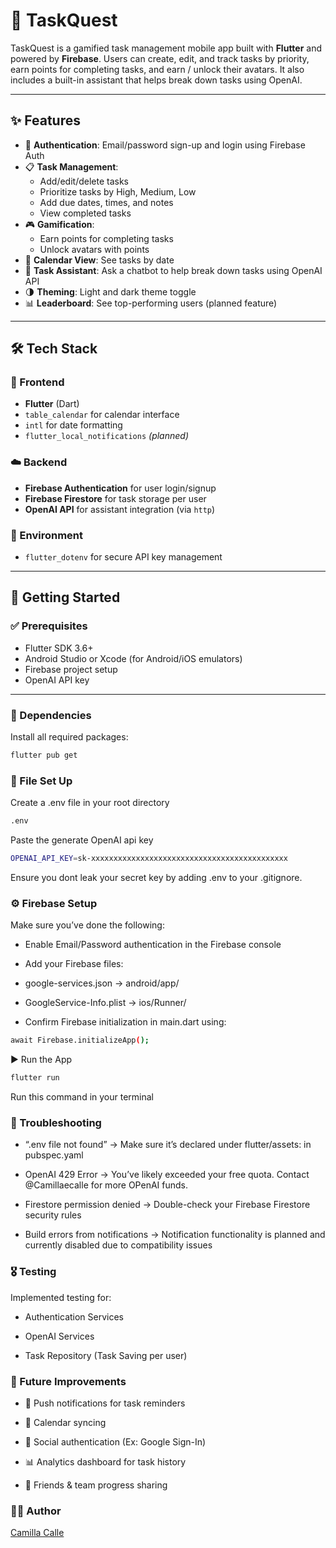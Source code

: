 # 🐢 TaskQuest

TaskQuest is a gamified task management mobile app built with **Flutter** and powered by **Firebase**. Users can create, edit, and track tasks by priority, earn points for completing tasks, and earn / unlock their avatars. It also includes a built-in assistant that helps break down tasks using OpenAI.

---

## ✨ Features

- 🔐 **Authentication**: Email/password sign-up and login using Firebase Auth
- 📋 **Task Management**:
    - Add/edit/delete tasks
    - Prioritize tasks by High, Medium, Low
    - Add due dates, times, and notes
    - View completed tasks
- 🎮 **Gamification**:
    - Earn points for completing tasks
    - Unlock avatars with points
- 📅 **Calendar View**: See tasks by date
- 💬 **Task Assistant**: Ask a chatbot to help break down tasks using OpenAI API
- 🌗 **Theming**: Light and dark theme toggle
- 📊 **Leaderboard**: See top-performing users (planned feature)

---

## 🛠️ Tech Stack

### 🔧 Frontend
- **Flutter** (Dart)
- `table_calendar` for calendar interface
- `intl` for date formatting
- `flutter_local_notifications` *(planned)*

### ☁️ Backend
- **Firebase Authentication** for user login/signup
- **Firebase Firestore** for task storage per user
- **OpenAI API** for assistant integration (via `http`)

### 🔐 Environment
- `flutter_dotenv` for secure API key management

---

## 🚀 Getting Started

### ✅ Prerequisites
- Flutter SDK 3.6+
- Android Studio or Xcode (for Android/iOS emulators)
- Firebase project setup
- OpenAI API key

---

### 🧩 Dependencies

Install all required packages:

```bash
flutter pub get
```
### 📁 File Set Up

Create a .env file in your root directory 

```bash
.env
```
Paste the generate OpenAI api key 
```bash
OPENAI_API_KEY=sk-xxxxxxxxxxxxxxxxxxxxxxxxxxxxxxxxxxxxxxxxxxxx
```
Ensure you dont leak your secret key by adding .env to your .gitignore.

### ⚙️ Firebase Setup

Make sure you’ve done the following:

- Enable Email/Password authentication in the Firebase console

- Add your Firebase files:

- google-services.json → android/app/

- GoogleService-Info.plist → ios/Runner/

- Confirm Firebase initialization in main.dart using:

 ```bash 
await Firebase.initializeApp();
```
▶️ Run the App

 ```bash 
flutter run
```
Run this command in your terminal 

### 🐛 Troubleshooting

- “.env file not found” → Make sure it’s declared under flutter/assets: in pubspec.yaml

- OpenAI 429 Error → You’ve likely exceeded your free quota. Contact @Camillaecalle for more OPenAI funds. 

- Firestore permission denied → Double-check your Firebase Firestore security rules

- Build errors from notifications → Notification functionality is planned and currently disabled due to compatibility issues

### 🎖️ Testing 

Implemented testing for: 

- Authentication Services

- OpenAI Services

- Task Repository (Task Saving per user)

### 🧠 Future Improvements

- 📲 Push notifications for task reminders

- 📅 Calendar syncing

- 🔐 Social authentication (Ex: Google Sign-In)

- 📊 Analytics dashboard for task history

- 👥 Friends & team progress sharing

### 👩‍💻 Author

[Camilla Calle](https://github.com/Camillaecalle)